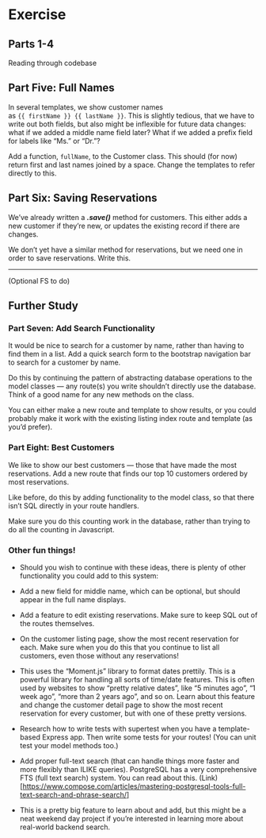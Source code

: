 # Exercise


## Parts 1-4
Reading through codebase

## **Part Five: Full Names**

In several templates, we show customer names as `{{ firstName }} {{ lastName }}`. This is slightly tedious, that we have to write out both fields, but also might be inflexible for future data changes: what if we added a middle name field later? What if we added a prefix field for labels like “Ms.” or “Dr.”?

Add a function, `fullName`, to the Customer class. This should (for now) return first and last names joined by a space. Change the templates to refer directly to this.

## **Part Six: Saving Reservations**

We’ve already written a ***.save()*** method for customers. This either adds a new customer if they’re new, or updates the existing record if there are changes.

We don’t yet have a similar method for reservations, but we need one in order to save reservations. Write this.

---

(Optional FS to do)

## **Further Study**

### **Part Seven: Add Search Functionality**

It would be nice to search for a customer by name, rather than having to find them in a list. Add a quick search form to the bootstrap navigation bar to search for a customer by name.

Do this by continuing the pattern of abstracting database operations to the model classes — any route(s) you write shouldn’t directly use the database. Think of a good name for any new methods on the class.

You can either make a new route and template to show results, or you could probably make it work with the existing listing index route and template (as you’d prefer).

### **Part Eight: Best Customers**

We like to show our best customers — those that have made the most reservations. Add a new route that finds our top 10 customers ordered by most reservations.

Like before, do this by adding functionality to the model class, so that there isn’t SQL directly in your route handlers.

Make sure you do this counting work in the database, rather than trying to do all the counting in Javascript.

### **Other fun things!**

- Should you wish to continue with these ideas, there is plenty of other functionality you could add to this system:
- Add a new field for middle name, which can be optional, but should appear in the full name displays.
- Add a feature to edit existing reservations. Make sure to keep SQL out of the routes themselves.
- On the customer listing page, show the most recent reservation for each. Make sure when you do this that you continue to list all customers, even those without any reservations!
- This uses the “Moment.js” library to format dates prettily. This is a powerful library for handling all sorts of time/date features. This is often used by websites to show “pretty relative dates”, like “5 minutes ago”, “1 week ago”, “more than 2 years ago”, and so on. Learn about this feature and change the customer detail page to show the most recent reservation for every customer, but with one of these pretty versions.
- Research how to write tests with supertest when you have a template-based Express app. Then write some tests for your routes! (You can unit test your model methods too.)
- Add proper full-text search (that can handle things more faster and more flexibly than ILIKE queries). PostgreSQL has a very comprehensive FTS (full text search) system. You can read about this. (Link)[https://www.compose.com/articles/mastering-postgresql-tools-full-text-search-and-phrase-search/]

- This is a pretty big feature to learn about and add, but this might be a neat weekend day project if you’re interested in learning more about real-world backend search.